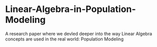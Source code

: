 # Linear-Algebra-in-Population-Modeling
A research paper where we devled deeper into the way Linear Algebra concepts are used in the real world: Population Modeling
